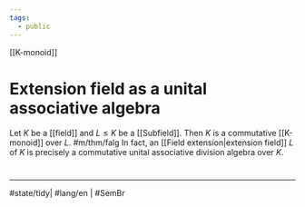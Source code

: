 ```yaml
---
tags:
  - public
---
```

[[K-monoid]]
# Extension field as a unital associative algebra

Let $K$ be a [[field]] and $L \leq K$ be a [[Subfield]].
Then $K$ is a commutative [[K-monoid]] over $L$. #m/thm/falg
In fact, an [[Field extension|extension field]] $L$ of $K$ is precisely a commutative unital associative division algebra over $K$.

#
---
#state/tidy| #lang/en | #SemBr
